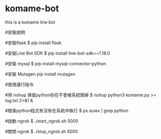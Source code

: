 # komame-bot
this is a komame line bot

#安裝說明

#安裝flask
$ pip install flask

#安裝Line Bot SDK
$ pip install line-bot-sdk==1.18.0

#安裝 mysql
$ pip install mysql-connector-python

#安裝 Mutagen 
pip install mutagen

#使用運行指令

#用 nohup 保留python存在不會被系統關掉
$ nohup python3 komame.py >> log.txt 2>&1 &

#檢查python程式有沒有在系統中執行
$ ps auwx | grep python

#啟動 ngrok
$ ./start_ngrok.sh 5000

#關閉 ngrok
$ ./stop_ngrok.sh 5000